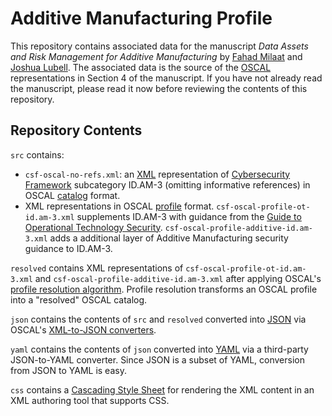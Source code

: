 # Additive Manufacturing Profile

This repository contains associated data for the manuscript *Data Assets and Risk Management for Additive Manufacturing* 
by [Fahad Milaat](https://www.nist.gov/people/fahad-milaat) and 
[Joshua Lubell](https://www.nist.gov/people/joshua-lubell). The associated data is the source 
of the [OSCAL](https://pages.nist.gov/OSCAL) representations in Section 4 of the manuscript. If you have not already read 
the manuscript, please read it now before reviewing the contents of this repository.

## Repository Contents

```src``` contains:
- ```csf-oscal-no-refs.xml```: an [XML](https://www.w3.org/XML/) representation of [Cybersecurity Framework](https://www.nist.gov/cyberframework) subcategory ID.AM-3 (omitting 
    informative references) in OSCAL [catalog](https://pages.nist.gov/OSCAL/concepts/layer/control/catalog/) 
    format.
- XML representations in OSCAL [profile](https://pages.nist.gov/OSCAL/concepts/layer/control/profile/) format.
    ```csf-oscal-profile-ot-id.am-3.xml``` supplements ID.AM-3 with guidance from the 
    [Guide to Operational Technology Security](https://csrc.nist.gov/publications/detail/sp/800-82/rev-3/draft). 
    ```csf-oscal-profile-additive-id.am-3.xml``` adds a additional layer of Additive Manufacturing security guidance to ID.AM-3. 

```resolved``` contains XML representations of ```csf-oscal-profile-ot-id.am-3.xml``` and ```csf-oscal-profile-additive-id.am-3.xml```
after applying OSCAL's 
[profile resolution algorithm](https://pages.nist.gov/OSCAL/concepts/processing/profile-resolution/). Profile resolution 
transforms an OSCAL profile into a "resolved" OSCAL catalog.

```json``` contains the contents of `src` and `resolved` converted into [JSON](https://www.json.org/) via OSCAL's 
[XML-to-JSON converters](https://github.com/usnistgov/OSCAL/tree/main/json). 

```yaml``` contains the contents of `json` converted into [YAML](https://yaml.org/) via a third-party JSON-to-YAML converter.
Since JSON is a subset of YAML, conversion from JSON to YAML is easy.

`css` contains a [Cascading Style Sheet](https://www.w3.org/Style/CSS/) for rendering the XML content in an XML authoring tool 
that supports CSS.